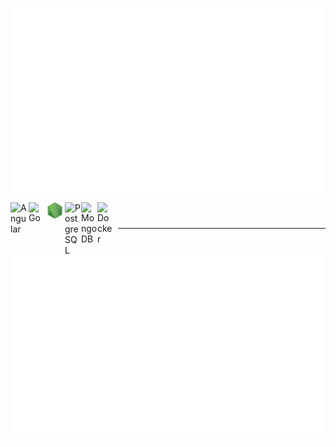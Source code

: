 ![](https://raw.githubusercontent.com/vitormmatos/github-stats/master/generated/overview.svg#gh-dark-mode-only)

<main style="padding-bottom: 10px">

<a href="https://angular.io/">
    <img align="left" alt="Angular" width="26px" style="margin-right: 3px" 
    src="https://upload.wikimedia.org/wikipedia/commons/c/cf/Angular_full_color_logo.svg" 
    />
</a>

<a href="https://go.dev/">
    <img align="left" alt="Go" width="26px" style="margin-right: 3px" src="https://img.icons8.com/color/452/golang.png"/>
</a>

<a href="https://nodejs.org/">
    <img align="left" alt="Node" width="26px" style="margin-right: 3px" src="https://raw.githubusercontent.com/github/explore/80688e429a7d4ef2fca1e82350fe8e3517d3494d/topics/nodejs/nodejs.png"/>
</a>

<a href="https://www.postgresql.org/">
    <img align="left" alt="PostgreSQL" width="26px" src="https://upload.wikimedia.org/wikipedia/commons/thumb/2/29/Postgresql_elephant.svg/1200px-Postgresql_elephant.svg.png"/>
</a>

<a href="https://www.mongodb.com/">
    <img align="left" alt="MongoDB" width="26px" src="https://cdn.worldvectorlogo.com/logos/mongodb-icon-1.svg"/>
</a>

<a href="https://www.docker.com/">
    <img align="left"alt="Docker" width="26px" style="margin-right: 7px" src="https://cdn-icons-png.flaticon.com/512/919/919853.png"/>
</a>

</main>
<br>

---

![](https://raw.githubusercontent.com/vitormmatos/github-stats/master/generated/languages.svg#gh-dark-mode-only)
